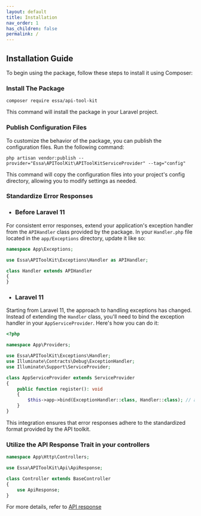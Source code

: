 ```yaml
---
layout: default
title: Installation
nav_order: 1
has_children: false
permalink: /
---
```


## **Installation Guide**
To begin using the package, follow these steps to install it using Composer:

### Install The Package
```
composer require essa/api-tool-kit
```
This command will install the package in your Laravel project.
### Publish Configuration Files
To customize the behavior of the package, you can publish the configuration files. Run the following command:
```
php artisan vendor:publish --provider="Essa\APIToolKit\APIToolKitServiceProvider" --tag="config"
```
This command will copy the configuration files into your project's config directory, allowing you to modify settings as needed.

### Standardize Error Responses
- ### Before Laravel 11
For consistent error responses, extend your application's exception handler from the `APIHandler` class provided by the package. In your `Handler.php` file located in the `app/Exceptions` directory, update it like so:

```php
namespace App\Exceptions;

use Essa\APIToolKit\Exceptions\Handler as APIHandler;

class Handler extends APIHandler
{
}

```
- ### Laravel 11 
Starting from Laravel 11, the approach to handling exceptions has changed. Instead of extending the `Handler` class, you'll need to bind the exception handler in your `AppServiceProvider`. Here's how you can do it:

```php
<?php

namespace App\Providers;

use Essa\APIToolKit\Exceptions\Handler;
use Illuminate\Contracts\Debug\ExceptionHandler;
use Illuminate\Support\ServiceProvider;

class AppServiceProvider extends ServiceProvider
{
    public function register(): void
    {
        $this->app->bind(ExceptionHandler::class, Handler::class); // add this line 
    }
}
```
This integration ensures that error responses adhere to the standardized format provided by the API toolkit.

### Utilize the API Response Trait in your controllers

```php
namespace App\Http\Controllers;

use Essa\APIToolKit\Api\ApiResponse;

class Controller extends BaseController
{
    use ApiResponse;
}
```
For more details, refer to [API response](https://ahmedesa.github.io/laravel-api-tool-kit-docs/api-response)
